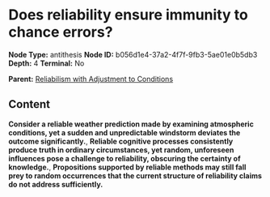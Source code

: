# Does reliability ensure immunity to chance errors?

**Node Type:** antithesis
**Node ID:** b056d1e4-37a2-4f7f-9fb3-5ae01e0b5db3
**Depth:** 4
**Terminal:** No

**Parent:** [Reliabilism with Adjustment to Conditions](reliabilism-with-adjustment-to-conditions-synthesis-3bb29a6f-93c9-4729-aeba-712624404c1b.md)

## Content

**Consider a reliable weather prediction made by examining atmospheric conditions, yet a sudden and unpredictable windstorm deviates the outcome significantly.**, **Reliable cognitive processes consistently produce truth in ordinary circumstances, yet random, unforeseen influences pose a challenge to reliability, obscuring the certainty of knowledge.**, **Propositions supported by reliable methods may still fall prey to random occurrences that the current structure of reliability claims do not address sufficiently.**
